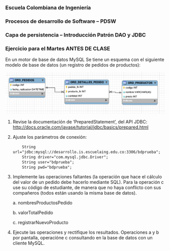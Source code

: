 ### Escuela Colombiana de Ingeniería
### Procesos de desarrollo de Software – PDSW
### Capa de persistencia – Introducción Patrón DAO y JDBC

### Ejercicio para el Martes ANTES DE CLASE

En un motor de base de datos MySQL Se tiene un esquema con el siguiente modelo de base de datos (un registro de pedidos de productos):

![](img/RMODEL.png)

1.	Revise la documentación de ‘PreparedStatement’, del API JDBC:
http://docs.oracle.com/javase/tutorial/jdbc/basics/prepared.html

2.	Ajuste los parámetros de conexión:
    ```
        String url="jdbc:mysql://desarrollo.is.escuelaing.edu.co:3306/bdprueba";
        String driver="com.mysql.jdbc.Driver";
        String user="bdprueba";
        String pwd="bdprueba";
    ```

4.	Implemente las operaciones faltantes (la operación que hace el cálculo del valor de un pedido debe hacerlo mediante SQL). Para la operación c  use su código de estudiante, de manera que no haya conflicto con sus compañeros (todos están usando la misma base de datos).

    a. nombresProductosPedido

    b. valorTotalPedido

    c. registrarNuevoProducto

5.	Ejecute las operaciones y rectifique los resultados. Operaciones a y b por pantalla, operacióne c consultando en la base de datos con un cliente MySQL.
